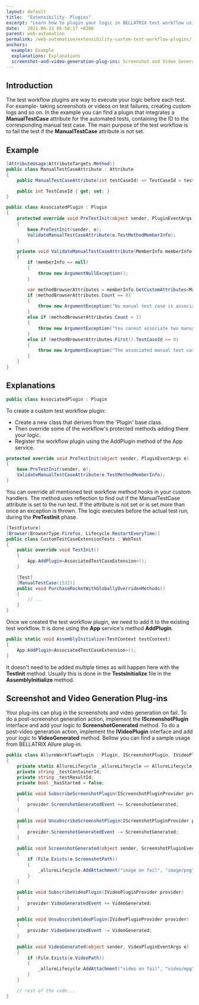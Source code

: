 ```yaml
---
layout: default
title:  "Extensibility- Plugins"
excerpt: "Learn how to plugin your logic in BELLATRIX test workflow using plugins."
date:   2021-06-23 06:50:17 +0200
parent: web-automation
permalink: /web-automation/extensibility-custom-test-workflow-plugins/
anchors:
  example: Example
  explanations: Explanations
  screenshot-and-video-generation-plug-ins: Screenshot and Video Generation Plugins
---
```

Introduction
------------
The test workflow plugins are way to execute your logic before each test. For example- taking screenshots or videos on test failures, creating custom logs and so on. In the example you can find a plugin that integrates a **ManualTestCase** attribute for the automated tests, containing the ID to the corresponding manual test case. The main purpose of the test workflow is to fail the test if the **ManualTestCase** attribute is not set.
 
Example
-------
```csharp
[AttributeUsage(AttributeTargets.Method)]
public class ManualTestCaseAttribute : Attribute
{
    public ManualTestCaseAttribute(int testCaseId) => TestCaseId = testCaseId;

    public int TestCaseId { get; set; }
}
```
```csharp
public class AssociatedPlugin : Plugin
{
    protected override void PreTestInit(object sender, PluginEventArgs e)
    {
        base.PreTestInit(sender, e);
        ValidateManualTestCaseAttribute(e.TestMethodMemberInfo);
    }

    private void ValidateManualTestCaseAttribute(MemberInfo memberInfo)
    {
        if (memberInfo == null)
        {
            throw new ArgumentNullException();
        }

        var methodBrowserAttributes = memberInfo.GetCustomAttributes<ManualTestCaseAttribute>(true).ToList();
        if (methodBrowserAttributes.Count == 0)
        {
            throw new ArgumentException("No manual test case is associated with the BELLATRIX test.");
        }
        else if (methodBrowserAttributes.Count > 1)
        {
            throw new ArgumentException("You cannot associate two manual test cases with a single BELLATRIX test.");
        }
        else if (methodBrowserAttributes.First().TestCaseId <= 0)
        {
            throw new ArgumentException("The associated manual test case ID cannot be <= 0.");
        }
    }
}
```

Explanations
------------
```csharp
public class AssociatedPlugin : Plugin
```
To create a custom test workflow plugin:

- Create a new class that derives from the 'Plugin' base class.
- Then override some of the workflow's protected methods adding there your logic.
- Register the workflow plugin using the AddPlugin method of the App service.

```csharp
protected override void PreTestInit(object sender, PluginEventArgs e)
{
    base.PreTestInit(sender, e);
    ValidateManualTestCaseAttribute(e.TestMethodMemberInfo);
}
```
You can override all mentioned test workflow method hooks in your custom handlers. The method uses reflection to find out if the ManualTestCase attribute is set to the run test. If the attribute is not set or is set more than once an exception is thrown. The logic executes before the actual test run, during the **PreTestInit** phase.
```csharp
[TestFixture]
[Browser(BrowserType.Firefox, Lifecycle.RestartEveryTime)]
public class CustomTestCaseExtensionTests : WebTest
{
    public override void TestInit()
    {
        App.AddPlugin<AssociatedTestCaseExtension>();
    }

    [Test]
    [ManualTestCase(1532)]
    public void PurchaseRocketWithGloballyOverridenMethods()
    {
        // ...
    }
}
```
Once we created the test workflow plugin, we need to add it to the existing test workflow. It is done using the **App** service's method **AddPlugin**.
```csharp
public static void AssemblyInitialize(TestContext testContext)
{
    App.AddPlugin<AssociatedTestCaseExtension>();
}
```
It doesn't need to be added multiple times as will happen here with the **TestInit** method. Usually this is done in the **TestsInitialize** file in the **AssemblyInitialize** method.

Screenshot and Video Generation Plug-ins
---------------------------------------
Your plug-ins can plug in the screenshots and video generation on fail.
To do a post-screenshot generation action, implement the **IScreenshotPlugin** interface and add your logic to **ScreenshotGenerated** method.
To do a post-video generation action, implement the **IVideoPlugin** interface and add your logic to **VideoGenerated** method.
Bellow you can find a sample usage from BELLATRIX Allure plug-in.
```csharp
public class AllureWorkflowPlugin : Plugin, IScreenshotPlugin, IVideoPlugin
{
    private static AllureLifecycle _allureLifecycle => AllureLifecycle.Instance;
    private string _testContainerId;
    private string _testResultId;
    private bool _hasStarted = false;

    public void SubscribeScreenshotPlugin(IScreenshotPluginProvider provider)
    {
        provider.ScreenshotGeneratedEvent += ScreenshotGenerated;
    }

    public void UnsubscribeScreenshotPlugin(IScreenshotPluginProvider provider)
    {
        provider.ScreenshotGeneratedEvent -= ScreenshotGenerated;
    }

    public void ScreenshotGenerated(object sender, ScreenshotPluginEventArgs e)
    {
        if (File.Exists(e.ScreenshotPath))
        {
            _allureLifecycle.AddAttachment("image on fail", "image/png", e.ScreenshotPath);
        }
    }

    public void SubscribeVideoPlugin(IVideoPluginProvider provider)
    {
        provider.VideoGeneratedEvent += VideoGenerated;
    }

    public void UnsubscribeVideoPlugin(IVideoPluginProvider provider)
    {
        provider.VideoGeneratedEvent -= VideoGenerated;
    }

    public void VideoGenerated(object sender, VideoPluginEventArgs e)
    {
        if (File.Exists(e.VideoPath))
        {
            _allureLifecycle.AddAttachment("video on fail", "video/mpg", e.VideoPath);
        }
    }

    // rest of the code...
}
```
